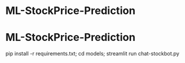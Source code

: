 # ML-StockPrice-Prediction
# ML-StockPrice-Prediction
pip install -r requirements.txt;
cd models;
streamlit run chat-stockbot.py

